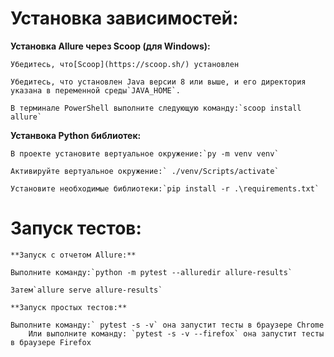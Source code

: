 

# Установка зависимостей:

**Установка Allure через Scoop (для Windows):**

    Убедитесь, что[Scoop](https://scoop.sh/) установлен

    Убедитесь, что установлен Java версии 8 или выше, и его директория указана в переменной среды`JAVA_HOME`.

    В терминале PowerShell выполните следующую команду:`scoop install allure`

**Устанвока Python библиотек:**

    В проекте установите вертуальное окружение:`py -m venv venv`

    Активируйте вертуальное окружение:` ./venv/Scripts/activate`

    Установите необходимые библиотеки:`pip install -r .\requirements.txt`

# Запуск тестов:

    **Запуск с отчетом Allure:**

    Выполните команду:`python -m pytest --alluredir allure-results`

    Затем`allure serve allure-results`

    **Запуск простых тестов:**

    Выполните команду:` pytest -s -v` она запустит тесты в браузере Chrome
		Или выполните команду: `pytest -s -v --firefox` она запустит тесты в браузере Firefox
